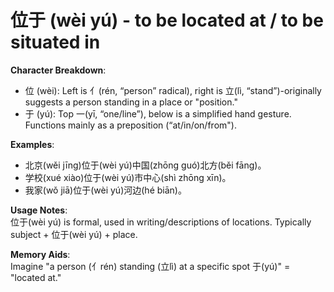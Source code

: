 # **位于 (wèi yú) - to be located at / to be situated in**

**Character Breakdown**:  
- 位 (wèi): Left is 亻(rén, “person” radical), right is 立(lì, “stand”)-originally suggests a person standing in a place or "position."  
- 于 (yú): Top 一(yī, “one/line”), below is a simplified hand gesture. Functions mainly as a preposition (“at/in/on/from").

**Examples**:  
- 北京(wěi jīng)位于(wèi yú)中国(zhōng guó)北方(běi fāng)。  
- 学校(xué xiào)位于(wèi yú)市中心(shì zhōng xīn)。  
- 我家(wǒ jiā)位于(wèi yú)河边(hé biān)。

**Usage Notes**:  
位于(wèi yú) is formal, used in writing/descriptions of locations. Typically subject + 位于(wèi yú) + place.

**Memory Aids**:  
Imagine "a person (亻rén) standing (立lì) at a specific spot 于(yú)" = "located at."